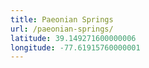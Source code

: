 ```yaml
---
title: Paeonian Springs
url: /paeonian-springs/
latitude: 39.149271600000006
longitude: -77.61915760000001
---
```

